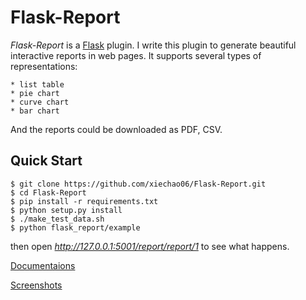 Flask-Report
============

*Flask-Report* is a [Flask](flask.pooco.org) plugin. I write this plugin to generate beautiful interactive reports in web pages. It supports several types of representations:
    
    * list table 
    * pie chart
    * curve chart
    * bar chart

And the reports could be downloaded as PDF, CSV.


Quick Start
-----------

```
$ git clone https://github.com/xiechao06/Flask-Report.git
$ cd Flask-Report
$ pip install -r requirements.txt
$ python setup.py install
$ ./make_test_data.sh
$ python flask_report/example
```
then open *http://127.0.0.1:5001/report/report/1* to see what happens.


[Documentaions](puzheng.github.io/flask-report)

[Screenshots](puzheng.github.io/flask-report/screenshots.html)
